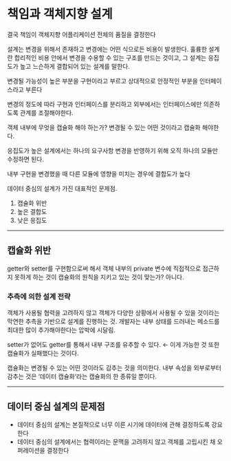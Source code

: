# 책임과 객체지향 설계

결국 책임이 객체지향 어플리케이션 전체의 품질을 결정한다

설계는 변경을 위해서 존재하고 변경에는 어떤 식으로든 비용이 발생한다. 훌륭한 설계란 합리적인 비용 안에서 변경을 수용할 수 있는 구조를 만드는 것이고, 그 설계는 응집도가 높고 느슨하게 결합되어 있는 설계를 말한다.

변경될 가능성이 높은 부분을 구현이라고 부르고 상대적으로 안정적인 부분을 인터페이스라고 부른다

변경의 정도에 따라 구현과 인터페이스를 분리하고 외부에서는 인터페이스에만 의존하도록 관계를 조절해야한다.

객체 내부에 무엇을 캡슐화 해야 하는가? 변경될 수 있는 어떤 것이라고 캡슐화 해야한다.

응집도가 높은 설계에서는 하나의 요구사항 변경을 반영하기 위해 오직 하나의 모듈만 수정하면 된다.

내부 구현을 변경했을 때 다른 모듈에 영향을 미치는 경우에 결합도가 높다

데이터 중심의 설계가 가진 대표적인 문제점.  
1. 캡슐화 위반  
2. 높은 결합도  
3. 낮은 응집도

---

## 캡슐화 위반

getter와 setter를 구현함으로써 해서 객체 내부의 private 변수에 직접적으로 접근하지 못하게 하는 것이 캡슐화의 원칙을 지키고 있는 것이 맞는가? 아니다.

### 추측에 의한 설계 전략

객체가 사용될 협력을 고려하지 않고 객체가 다양한 상황에서 사용될 수 있을 것이라는 막연한 추측을 기반으로 설계를 진행하는 것. 개발자는 내부 상태를 드러내는 메소드를 최대한 많이 추가해야한다는 압박에 시달림.

setter가 없어도 getter를 통해서 내부 구조를 유추할 수 있다. ← 이게 가능한 것 또한 캡슐화가 실패했다는 것이다.

캡슐화는 변경될 수 있는 어떤 것이라도 감추는 것을 의미한다. 내부 속성을 외부로부터 감추는 것은 ‘데이터 캡슐화’라는 캡슐화의 한 종류일 뿐이다.

---

## 데이터 중심 설계의 문제점

- 데이터 중심의 설계는 본질적으로 너무 이른 시기에 데이터에 관해 결정하도록 강요한다
- 데이터 중심의 설계에서는 협력이라는 문맥을 고려하지 않고 객체를 고립시킨 채 오퍼레이션을 결정한다
